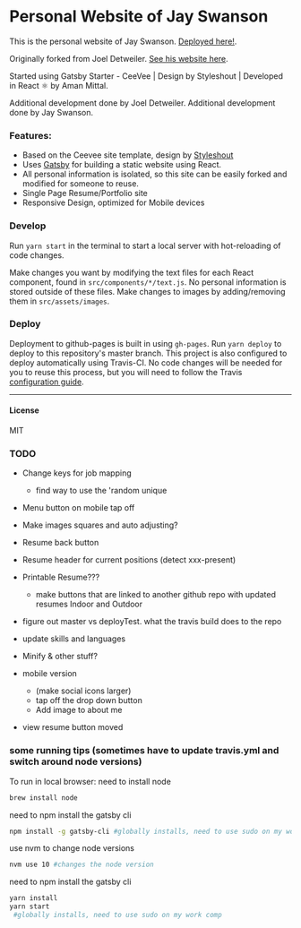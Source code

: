 # Personal Website of Jay Swanson

This is the personal website of Jay Swanson. [Deployed here!](https://swanjson.github.io/).

Originally forked from Joel Detweiler. [See his website here](https://jdd1260.github.io/).

Started using Gatsby Starter - CeeVee | Design by Styleshout | Developed in React ⚛️ by Aman Mittal.

Additional development done by Joel Detweiler.
Additional development done by Jay Swanson.


### Features:

* Based on the Ceevee site template, design by [Styleshout](https://www.styleshout.com/)
* Uses [Gatsby](https://www.gatsbyjs.org/) for building a static website using React.
* All personal information is isolated, so this site can be easily forked and modified for someone to reuse.
* Single Page Resume/Portfolio site
* Responsive Design, optimized for Mobile devices


### Develop

Run `yarn start` in the terminal to start a local server with hot-reloading of code changes.

Make changes you want by modifying the text files for each React component, found in `src/components/*/text.js`. No personal information is stored outside of these files. Make changes to images by adding/removing them in `src/assets/images`.

### Deploy

Deployment to github-pages is built in using `gh-pages`. Run `yarn deploy` to deploy to this repository's master branch. This project is also configured to deploy automatically using Travis-CI. No code changes will be needed for you to reuse this process, but you will need to follow the Travis [configuration guide](https://docs.travis-ci.com/user/deployment/pages/).

---

#### License

MIT




### TODO

- Change keys for job mapping
	- find way to use the 'random unique 

- Menu button on mobile tap off
- Make images squares and auto adjusting?

- Resume back button
- Resume header for current positions (detect xxx-present)
- Printable Resume???
	- make buttons that are linked to another github repo with updated resumes Indoor and Outdoor
- figure out master vs deployTest. what the travis build does to the repo
- update skills and languages
- Minify & other stuff?

- mobile version
	- (make social icons larger)
	- tap off the drop down button
	- Add image to about me
- view resume button moved

### some running tips (sometimes have to update travis.yml and switch around node versions)

To run in local browser:
need to install node
```bash
brew install node
```
need to npm install the gatsby cli
```zsh
npm install -g gatsby-cli #globally installs, need to use sudo on my work comp
```
use nvm to change node versions
```zsh
nvm use 10 #changes the node version
```

need to npm install the gatsby cli
```zsh
yarn install
yarn start
 #globally installs, need to use sudo on my work comp
```


